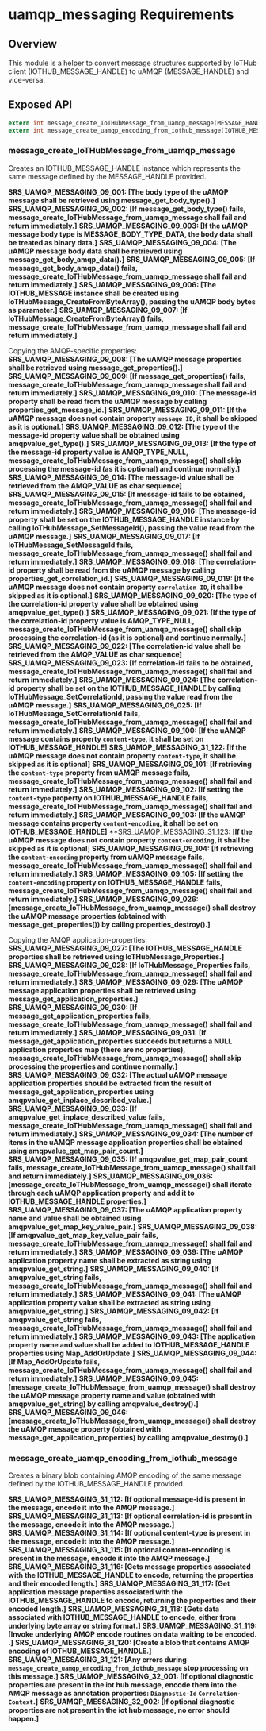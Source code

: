 # uamqp_messaging Requirements


## Overview

This module is a helper to convert message structures supported by IoTHub client (IOTHUB_MESSAGE_HANDLE) to uAMQP (MESSAGE_HANDLE) and vice-versa. 

## Exposed API

```c
extern int message_create_IoTHubMessage_from_uamqp_message(MESSAGE_HANDLE uamqp_message, IOTHUB_MESSAGE_HANDLE* iothubclient_message);
extern int message_create_uamqp_encoding_from_iothub_message(IOTHUB_MESSAGE_HANDLE message_handle, BINARY_DATA* body_binary_data);
```


### message_create_IoTHubMessage_from_uamqp_message

Creates an IOTHUB_MESSAGE_HANDLE instance which represents the same message defined by the MESSAGE_HANDLE provided.

**SRS_UAMQP_MESSAGING_09_001: [**The body type of the uAMQP message shall be retrieved using message_get_body_type().**]**
**SRS_UAMQP_MESSAGING_09_002: [**If message_get_body_type() fails, message_create_IoTHubMessage_from_uamqp_message shall fail and return immediately.**]**
**SRS_UAMQP_MESSAGING_09_003: [**If the uAMQP message body type is MESSAGE_BODY_TYPE_DATA, the body data shall be treated as binary data.**]**
**SRS_UAMQP_MESSAGING_09_004: [**The uAMQP message body data shall be retrieved using message_get_body_amqp_data().**]**
**SRS_UAMQP_MESSAGING_09_005: [**If message_get_body_amqp_data() fails, message_create_IoTHubMessage_from_uamqp_message shall fail and return immediately.**]**
**SRS_UAMQP_MESSAGING_09_006: [**The IOTHUB_MESSAGE instance shall be created using IoTHubMessage_CreateFromByteArray(), passing the uAMQP body bytes as parameter.**]**
**SRS_UAMQP_MESSAGING_09_007: [**If IoTHubMessage_CreateFromByteArray() fails, message_create_IoTHubMessage_from_uamqp_message shall fail and return immediately.**]**

Copying the AMQP-specific properties:
**SRS_UAMQP_MESSAGING_09_008: [**The uAMQP message properties shall be retrieved using message_get_properties().**]**
**SRS_UAMQP_MESSAGING_09_009: [**If message_get_properties() fails, message_create_IoTHubMessage_from_uamqp_message shall fail and return immediately.**]**
**SRS_UAMQP_MESSAGING_09_010: [**The message-id property shall be read from the uAMQP message by calling properties_get_message_id.**]**
**SRS_UAMQP_MESSAGING_09_011: [**If the uAMQP message does not contain property `message ID`, it shall be skipped as it is optional.**]**
**SRS_UAMQP_MESSAGING_09_012: [**The type of the message-id property value shall be obtained using amqpvalue_get_type().**]**
**SRS_UAMQP_MESSAGING_09_013: [**If the type of the message-id property value is AMQP_TYPE_NULL, message_create_IoTHubMessage_from_uamqp_message() shall skip processing the message-id (as it is optional) and continue normally.**]**
**SRS_UAMQP_MESSAGING_09_014: [**The message-id value shall be retrieved from the AMQP_VALUE as char sequence**]**
**SRS_UAMQP_MESSAGING_09_015: [**If message-id fails to be obtained, message_create_IoTHubMessage_from_uamqp_message() shall fail and return immediately.**]**
**SRS_UAMQP_MESSAGING_09_016: [**The message-id property shall be set on the IOTHUB_MESSAGE_HANDLE instance by calling IoTHubMessage_SetMessageId(), passing the value read from the uAMQP message.**]**
**SRS_UAMQP_MESSAGING_09_017: [**If IoTHubMessage_SetMessageId fails, message_create_IoTHubMessage_from_uamqp_message() shall fail and return immediately.**]**
**SRS_UAMQP_MESSAGING_09_018: [**The correlation-id property shall be read from the uAMQP message by calling properties_get_correlation_id.**]**
**SRS_UAMQP_MESSAGING_09_019: [**If the uAMQP message does not contain property `correlation ID`, it shall be skipped as it is optional.**]**
**SRS_UAMQP_MESSAGING_09_020: [**The type of the correlation-id property value shall be obtained using amqpvalue_get_type().**]**
**SRS_UAMQP_MESSAGING_09_021: [**If the type of the correlation-id property value is AMQP_TYPE_NULL, message_create_IoTHubMessage_from_uamqp_message() shall skip processing the correlation-id (as it is optional) and continue normally.**]**
**SRS_UAMQP_MESSAGING_09_022: [**The correlation-id value shall be retrieved from the AMQP_VALUE as char sequence**]**
**SRS_UAMQP_MESSAGING_09_023: [**If correlation-id fails to be obtained, message_create_IoTHubMessage_from_uamqp_message() shall fail and return immediately.**]**
**SRS_UAMQP_MESSAGING_09_024: [**The correlation-id property shall be set on the IOTHUB_MESSAGE_HANDLE by calling IoTHubMessage_SetCorrelationId, passing the value read from the uAMQP message.**]**
**SRS_UAMQP_MESSAGING_09_025: [**If IoTHubMessage_SetCorrelationId fails, message_create_IoTHubMessage_from_uamqp_message() shall fail and return immediately.**]**
**SRS_UAMQP_MESSAGING_09_100: [**If the uAMQP message contains property `content-type`, it shall be set on IOTHUB_MESSAGE_HANDLE**]**
**SRS_UAMQP_MESSAGING_31_122: [**If the uAMQP message does not contain property `content-type`, it shall be skipped as it is optional**]**
**SRS_UAMQP_MESSAGING_09_101: [**If retrieving the `content-type` property from uAMQP message fails, message_create_IoTHubMessage_from_uamqp_message() shall fail and return immediately.**]**
**SRS_UAMQP_MESSAGING_09_102: [**If setting the `content-type` property on IOTHUB_MESSAGE_HANDLE fails, message_create_IoTHubMessage_from_uamqp_message() shall fail and return immediately.**]**
**SRS_UAMQP_MESSAGING_09_103: [**If the uAMQP message contains property `content-encoding`, it shall be set on IOTHUB_MESSAGE_HANDLE**]**
**SRS_UAMQP_MESSAGING_31_123: [**If the uAMQP message does not contain property `content-encoding`, it shall be skipped as it is optional**]
**SRS_UAMQP_MESSAGING_09_104: [**If retrieving the `content-encoding` property from uAMQP message fails, message_create_IoTHubMessage_from_uamqp_message() shall fail and return immediately.**]**
**SRS_UAMQP_MESSAGING_09_105: [**If setting the `content-encoding` property on IOTHUB_MESSAGE_HANDLE fails, message_create_IoTHubMessage_from_uamqp_message() shall fail and return immediately.**]**
**SRS_UAMQP_MESSAGING_09_026: [**message_create_IoTHubMessage_from_uamqp_message() shall destroy the uAMQP message properties (obtained with message_get_properties()) by calling properties_destroy().**]**


Copying the AMQP application-properties:
**SRS_UAMQP_MESSAGING_09_027: [**The IOTHUB_MESSAGE_HANDLE properties shall be retrieved using IoTHubMessage_Properties.**]**
**SRS_UAMQP_MESSAGING_09_028: [**If IoTHubMessage_Properties fails, message_create_IoTHubMessage_from_uamqp_message() shall fail and return immediately.**]**
**SRS_UAMQP_MESSAGING_09_029: [**The uAMQP message application properties shall be retrieved using message_get_application_properties.**]**
**SRS_UAMQP_MESSAGING_09_030: [**If message_get_application_properties fails, message_create_IoTHubMessage_from_uamqp_message() shall fail and return immediately.**]**
**SRS_UAMQP_MESSAGING_09_031: [**If message_get_application_properties succeeds but returns a NULL application properties map (there are no properties), message_create_IoTHubMessage_from_uamqp_message() shall skip processing the properties and continue normally.**]**
**SRS_UAMQP_MESSAGING_09_032: [**The actual uAMQP message application properties should be extracted from the result of message_get_application_properties using amqpvalue_get_inplace_described_value.**]**
**SRS_UAMQP_MESSAGING_09_033: [**If amqpvalue_get_inplace_described_value fails, message_create_IoTHubMessage_from_uamqp_message() shall fail and return immediately.**]**
**SRS_UAMQP_MESSAGING_09_034: [**The number of items in the uAMQP message application properties shall be obtained using amqpvalue_get_map_pair_count.**]**
**SRS_UAMQP_MESSAGING_09_035: [**If amqpvalue_get_map_pair_count fails, message_create_IoTHubMessage_from_uamqp_message() shall fail and return immediately.**]**
**SRS_UAMQP_MESSAGING_09_036: [**message_create_IoTHubMessage_from_uamqp_message() shall iterate through each uAMQP application property and add it to IOTHUB_MESSAGE_HANDLE properties.**]**
**SRS_UAMQP_MESSAGING_09_037: [**The uAMQP application property name and value shall be obtained using amqpvalue_get_map_key_value_pair.**]**
**SRS_UAMQP_MESSAGING_09_038: [**If amqpvalue_get_map_key_value_pair fails, message_create_IoTHubMessage_from_uamqp_message() shall fail and return immediately.**]**
**SRS_UAMQP_MESSAGING_09_039: [**The uAMQP application property name shall be extracted as string using amqpvalue_get_string.**]**
**SRS_UAMQP_MESSAGING_09_040: [**If amqpvalue_get_string fails, message_create_IoTHubMessage_from_uamqp_message() shall fail and return immediately.**]**
**SRS_UAMQP_MESSAGING_09_041: [**The uAMQP application property value shall be extracted as string using amqpvalue_get_string.**]**
**SRS_UAMQP_MESSAGING_09_042: [**If amqpvalue_get_string fails, message_create_IoTHubMessage_from_uamqp_message() shall fail and return immediately.**]**
**SRS_UAMQP_MESSAGING_09_043: [**The application property name and value shall be added to IOTHUB_MESSAGE_HANDLE properties using Map_AddOrUpdate.**]**
**SRS_UAMQP_MESSAGING_09_044: [**If Map_AddOrUpdate fails, message_create_IoTHubMessage_from_uamqp_message() shall fail and return immediately.**]**
**SRS_UAMQP_MESSAGING_09_045: [**message_create_IoTHubMessage_from_uamqp_message() shall destroy the uAMQP message property name and value (obtained with amqpvalue_get_string) by calling amqpvalue_destroy().**]**
**SRS_UAMQP_MESSAGING_09_046: [**message_create_IoTHubMessage_from_uamqp_message() shall destroy the uAMQP message property (obtained with message_get_application_properties) by calling amqpvalue_destroy().**]**


### message_create_uamqp_encoding_from_iothub_message

Creates a binary blob containing AMQP encoding of the same message defined by the IOTHUB_MESSAGE_HANDLE provided.

**SRS_UAMQP_MESSAGING_31_112: [**If optional message-id is present in the message, encode it into the AMQP message.**]**
**SRS_UAMQP_MESSAGING_31_113: [**If optional correlation-id is present in the message, encode it into the AMQP message.**]**
**SRS_UAMQP_MESSAGING_31_114: [**If optional content-type is present in the message, encode it into the AMQP message.**]**
**SRS_UAMQP_MESSAGING_31_115: [**If optional content-encoding is present in the message, encode it into the AMQP message.**]**
**SRS_UAMQP_MESSAGING_31_116: [**Gets message properties associated with the IOTHUB_MESSAGE_HANDLE to encode, returning the properties and their encoded length.**]**
**SRS_UAMQP_MESSAGING_31_117: [**Get application message properties associated with the IOTHUB_MESSAGE_HANDLE to encode, returning the properties and their encoded length.**]**
**SRS_UAMQP_MESSAGING_31_118: [**Gets data associated with IOTHUB_MESSAGE_HANDLE to encode, either from underlying byte array or string format.**]**
**SRS_UAMQP_MESSAGING_31_119: [**Invoke underlying AMQP encode routines on data waiting to be encoded.  .**]**
**SRS_UAMQP_MESSAGING_31_120: [**Create a blob that contains AMQP encoding of IOTHUB_MESSAGE_HANDLE.**]**
**SRS_UAMQP_MESSAGING_31_121: [**Any errors during `message_create_uamqp_encoding_from_iothub_message` stop processing on this message.**]**
**SRS_UAMQP_MESSAGING_32_001: [**If optional diagnostic properties are present in the iot hub message, encode them into the AMQP message as annotation properties: `Diagnostic-Id` `Correlation-Context`.**]**
**SRS_UAMQP_MESSAGING_32_002: [**If optional diagnostic properties are not present in the iot hub message, no error should happen.**]**

